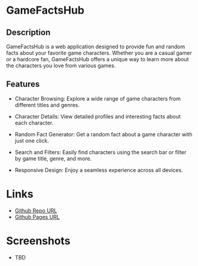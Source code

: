 # GameFactsHub

## Description
GameFactsHub is a web application designed to provide fun and random facts about your favorite game characters. Whether you are a casual gamer or a hardcore fan, GameFactsHub offers a unique way to learn more about the characters you love from various games.

## Features
- Character Browsing: Explore a wide range of game characters from different titles and genres.

- Character Details: View detailed profiles and interesting facts about each character.
- Random Fact Generator: Get a random fact about a game character with just one click.

- Search and Filters: Easily find characters using the search bar or filter by game title, genre, and more.

- Responsive Design: Enjoy a seamless experience across all devices.

# Links
- [Github Repo URL](https://github.com/BrianTib/game-facts-hub)
- [Github Pages URL](https://briantib.github.io/game-facts-hub)

# Screenshots
- TBD